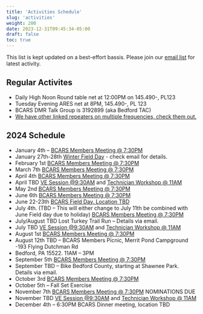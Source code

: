 ```yaml
---
title: 'Activities Schedule'
slug: 'activities'
weight: 200
date: 2023-12-31T09:45:34-05:00
draft: false
toc: true
---
```


This list is kept updated on a best-effort bassis. Please join our [email list](https://bcars.groups.io) for latest activity.

## Regular Activites


- Daily High Noon Round table net at 12:00PM on 145.490-, PL123 
- Tuesday Evening ARES net at 8PM, 145.490-, PL 123
- BCARS DMR Talk Group is 3192899 (aka Bedford TAC)
- [We have other linked repeaters on multiple frequencies, check them out.](/repeaters/)

## 2024 Schedule

- January 4th – [BCARS Members Meeting @ 7:30PM](/meetings/)
- January 27th-28th [Winter Field Day](/winterfieldday/) - check email for details.
- February 1st [BCARS Members Meeting @ 7:30PM](/meetings/)
- March 7th [BCARS Members Meeting @ 7:30PM](/meetings/)
- April 4th [BCARS Members Meeting @ 7:30PM](/meetings/)
- April TBD [VE Session @9:30AM](/license/) and [Technician Workshop @ 11AM](/workshops/)
- May 2nd [BCARS Members Meeting @ 7:30PM](/meetings/)
- June 6th [BCARS Members Meeting @ 7:30PM](/meetings/)
- June 22-23th [BCARS Field Day. Location TBD](/fieldday/)
- July 4th. (TBD – This will either change to July 11th be combined with June Field day due to holiday) [BCARS Members Meeting @ 7:30PM](/meetings/)
- July/August TBD Lost Turkey Trail Run – Details via email.
- July TBD [VE Session @9:30AM](/license/) and [Technician Workshop @ 11AM](/workshops/)
- August 1st [BCARS Members Meeting @ 7:30PM](/meetings/)
- August 12th TBD – BCARS Members Picnic, Merrit Pond Campground -193 Flying Dutchman Rd
- Bedford, PA 15522.  11AM – 3PM
- September 5th [BCARS Members Meeting @ 7:30PM](/meetings/)
- September TBD – Bike Bedford County, starting at Shawnee Park.  Details via email.
- October 3rd [BCARS Members Meeting @ 7:30PM](/meetings/)
- October 5th – Fall Set Exercise
- November 7th [BCARS Members Meeting @ 7:30PM](/meetings/) NOMINATIONS DUE
- November TBD [VE Session @9:30AM](/license/) and [Technician Workshop @ 11AM](/workshops/)
- December 4th – 6:30PM BCARS Dinner meeting, location TBD
